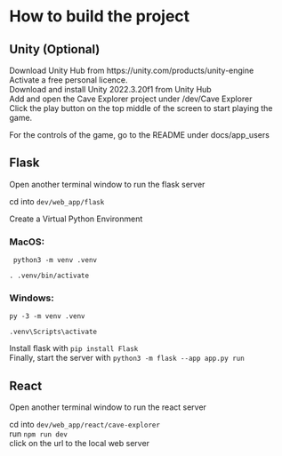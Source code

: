 <h1>How to build the project</h1> 

<h2>Unity (Optional)</h2>
Download Unity Hub from https://unity.com/products/unity-engine
<br>
Activate a free personal licence.
<br>
Download and install Unity 2022.3.20f1 from Unity Hub
<br>
Add and open the Cave Explorer project under /dev/Cave Explorer
<br>
Click the play button on the top middle of the screen to start playing the game. 

For the controls of the game, go to the README under docs/app_users


<h2>Flask</h2>
Open another terminal window to run the flask server

cd into `dev/web_app/flask`
<br>

Create a Virtual Python Environment
<h3>MacOS:</h3> 

`
python3 -m venv .venv`

 `. .venv/bin/activate
 `
 <br>

<h3>Windows:</h3> 

`
py -3 -m venv .venv
`

`
.venv\Scripts\activate
`

Install flask with `pip install Flask`
<br>
Finally, 
start the server with `python3 -m flask --app app.py run`

<h2>React</h2>
Open another terminal window to run the react server

cd into `dev/web_app/react/cave-explorer`
<br>
run `npm run dev`
<br>
click on the url to the local web server

